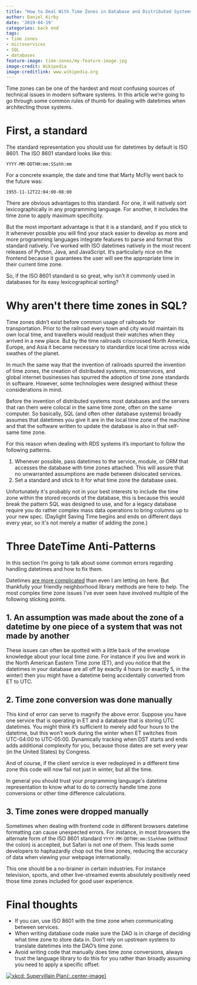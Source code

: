 ```yaml
---
title: "How to Deal With Time Zones in Database and Distributed Systems"
author: Daniel Kirby
date: '2019-04-19'
categories: back end
tags:
- time zones
- microservices
- SQL
- databases
feature-image: time-zones/my-feature-image.jpg
image-credit: Wikipedia
image-creditlink: www.wikipedia.org
---
```


Time zones can be one of the hardest and most confusing sources of technical issues in modern software systems. In this article we’re going to go through some common rules of thumb for dealing with datetimes when architecting those systems.

# First, a standard

The standard representation you should use for datetimes by default is ISO 8601. The ISO 8601 standard looks like this:

```YYYY-MM-DDTHH:mm:SS±hh:mm```

For a concrete example, the date and time that Marty McFly went back to the future was:

```1955-11-12T22:04:00-08:00```

There are obvious advantages to this standard. For one, it will natively sort lexicographically in any programming language. For another, it includes the time zone to apply maximum specificity.

But the most important advantage is that it is a standard, and if you stick to it whenever possible you will find your stack easier to develop as more and more programming languages integrate features to parse and format this standard natively. I’ve worked with ISO datetimes natively in the most recent releases of Python, Java, and JavaScript. It’s particularly nice on the frontend because it guarantees the user will see the appropriate time in their current time zone.

So, if the ISO 8601 standard is so great, why isn’t it commonly used in databases for its easy lexicographical sorting?

# Why aren't there time zones in SQL?

Time zones didn’t exist before common usage of railroads for transportation. Prior to the railroad every town and city would maintain its own local time, and travellers would readjust their watches when they arrived in a new place. But by the time railroads criscrossed North America, Europe, and Asia it became necessary to standardize local time across wide swathes of the planet.

In much the same way that the invention of railroads spurred the invention of time zones, the creation of distributed systems, microservices, and global internet businesses has spurred the adoption of time zone standards in software. However, some technologies were designed without these considerations in mind.

Before the invention of distributed systems most databases and the servers that ran them were colocal in the same time zone, often on the same computer. So basically, SQL (and often other database systems) broadly assumes that datetimes you give it are in the local time zone of the machine and that the software written to update the database is also in that self-same time zone.

For this reason when dealing with RDS systems it’s important to follow the following patterns.

1. Whenever possible, pass datetimes to the service, module, or ORM that accesses the database with time zones attached. This will assure that no unwarranted assumptions are made between dislocated services.
2. Set a standard and stick to it for what time zone the database uses.

Unfortunately it's probably not in your best interests to include the time zone within the stored records of the database, this is because this would break the pattern SQL was designed to use, and for a legacy database require you do rather complex mass data operations to bring columns up to your new spec. (Daylight Saving Time begins and ends on different days every year, so it's not merely a matter of adding the zone.)

# Three DateTime Anti-Patterns

In this section I’m going to talk about some common errors regarding handling datetimes and how to fix them.

Datetimes [are more complicated](https://www.youtube.com/watch?v=-5wpm-gesOY) than even I am letting on here. But thankfully your friendly neighborhood library methods are here to help. The most complex time zone issues I’ve ever seen have involved multiple of the following sticking points.

## 1. An assumption was made about the zone of a datetime by one piece of a system that was not made by another

These issues can often be spotted with a little back of the envelope knowledge about your local time zone. For instance if you live and work in the North American Eastern Time zone (ET), and you notice that the datetimes in your database are all off by exactly 4 hours (or exactly 5, in the winter) then you might have a datetime being accidentally converted from ET to UTC.

## 2. Time zone conversion was done manually

This kind of error can serve to magnify the above error. Suppose you have one service that is operating in ET and a database that is storing UTC datetimes. You might think it’s sufficient to merely add four hours to the datetime, but this won’t work during the winter when ET switches from UTC-04:00 to UTC-05:00. Dynamically tracking when DST starts and ends adds additional complexity for you, because those dates are set every year (in the United States) by Congress.

And of course, if the client service is ever redeployed in a different time zone this code will now fail not just in winter, but all the time.

In general you should trust your programming language's datetime representation to know what to do to correctly handle time zone conversions or other time difference calculations.

## 3. Time zones were dropped manually

Sometimes when dealing with frontend code in different browsers datetime formatting can cause unexpected errors. For instance, in most browsers the alternate form of the ISO 8601 standard `YYYY-MM-DDTHH:mm:SS±hhmm` (without the colon) is accepted, but Safari is not one of them. This leads some developers to haphazardly chop out the time zones, reducing the accuracy of data when viewing your webpage internationally.

This one should be a no-brainer in certain industries. For instance television, sports, and other live-streamed events absolutely positively need those time zones included for good user experience.

# Final thoughts

- If you can, use ISO 8601 with the time zone when communicating between services.
- When writing database code make sure the DAO is in charge of deciding what time zone to store data in. Don’t rely on upstream systems to translate datetimes into the DAO’s time zone.
- Avoid writing code that manually does time zone conversions, always trust the language library to do this for you rather than broadly assuming you need to apply a specific offset.

[![xkcd: Supervillain Plan](https://imgs.xkcd.com/comics/supervillain_plan.png){:.center-image}](https://xkcd.com/1883/)